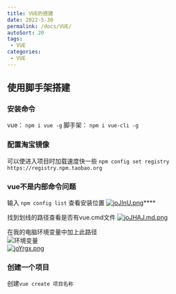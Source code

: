 ```yaml
---
title: VUE的搭建
date: 2022-5-30
permalink: /docs/VUE/
autoSort: 20
tags:
 - VUE
categories: 
 - VUE
---
```


## 使用脚手架搭建

### 安装命令

 vue： `npm i vue -g`
 脚手架： `npm i vue-cli -g`

### 配置淘宝镜像

可以使进入项目时加载速度快一些 `npm config set registry https://registry.npm.taobao.org`

### vue不是内部命令问题

输入 `npm config list` 查看安装位置
[![joJInU.png](https://s1.ax1x.com/2022/07/18/joJInU.png)](https://imgtu.com/i/joJInU)****

找到划线的路径查看是否有vue.cmd文件
[![joJHAJ.md.png](https://s1.ax1x.com/2022/07/18/joJHAJ.md.png)](https://imgtu.com/i/joJHAJ)

在我的电脑环境变量中加上此路径<br/>
![环境变量](https://s1.ax1x.com/2022/07/18/joYi4A.png)<br/>
[![joYrgx.png](https://s1.ax1x.com/2022/07/18/joYrgx.png)](https://imgtu.com/i/joYrgx)<br/>

### 创建一个项目

创建`vue create 项目名称`
